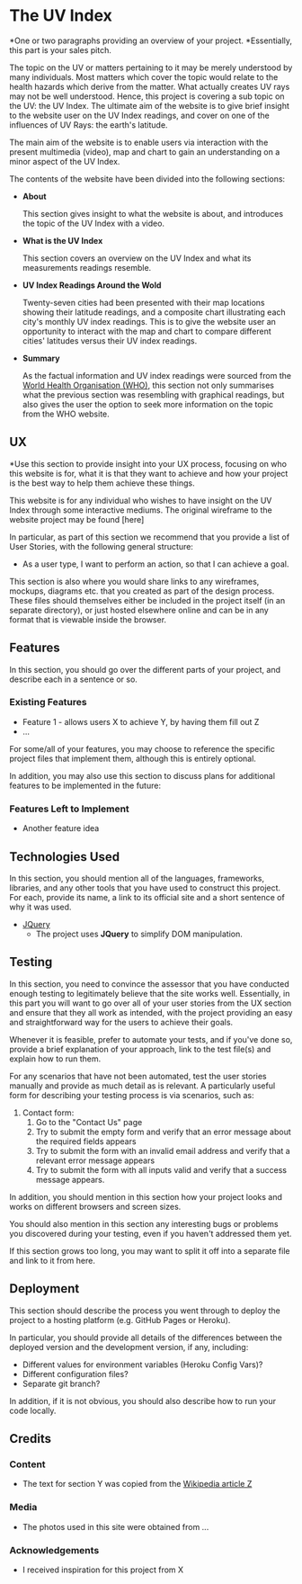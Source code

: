 # The UV Index

*One or two paragraphs providing an overview of your project.
*Essentially, this part is your sales pitch.

The topic on the UV or matters pertaining to it may be merely understood by many individuals. 
Most matters which cover the topic would relate to the health hazards which derive from the matter.
What actually creates UV rays may not be well understood.
Hence, this project is covering a sub topic on the UV: the UV Index.
The ultimate aim of the website is to give brief insight to the website user on the UV Index readings, and cover on one of the influences of UV Rays: the earth's latitude.

The main aim of the website is to enable users via interaction with the present multimedia (video), map and chart to gain an understanding on a minor aspect of the UV Index.


The contents of the website have been divided into the following sections:

- __About__
    
    This section gives insight to what the website is about, and introduces the topic of the UV Index with a video.
    
- __What is the UV Index__
    
    This section covers an overview on the UV Index and what its measurements readings resemble.

- __UV Index Readings Around the Wold__

    Twenty-seven cities had been presented with their map locations showing their latitude readings, and a composite chart illustrating each city's monthly UV index readings. This is to give the website user an opportunity to interact with the map and chart to compare different cities' latitudes versus their UV index readings.

- __Summary__

    As the factual information and UV index readings were sourced from the [World Health Organisation (WHO)](https://www.who.int/ "World Health Organisation"), this section not only summarises what the previous section was resembling with graphical readings, but also gives the user the option to seek more information on the topic from the WHO website.


## UX

*Use this section to provide insight into your UX process, focusing on who this website is for, what it is that they want to achieve and how your project is the best way to help them achieve these things.

This website is for any individual who wishes to have insight on the UV Index through some interactive mediums.
The original wireframe to the website project may be found [here]

In particular, as part of this section we recommend that you provide a list of User Stories, with the following general structure:
- As a user type, I want to perform an action, so that I can achieve a goal.

This section is also where you would share links to any wireframes, mockups, diagrams etc. that you created as part of the design process. These files should themselves either be included in the project itself (in an separate directory), or just hosted elsewhere online and can be in any format that is viewable inside the browser.

## Features

In this section, you should go over the different parts of your project, and describe each in a sentence or so.

### Existing Features
- Feature 1 - allows users X to achieve Y, by having them fill out Z
- ...

For some/all of your features, you may choose to reference the specific project files that implement them, although this is entirely optional.

In addition, you may also use this section to discuss plans for additional features to be implemented in the future:

### Features Left to Implement
- Another feature idea

## Technologies Used

In this section, you should mention all of the languages, frameworks, libraries, and any other tools that you have used to construct this project. For each, provide its name, a link to its official site and a short sentence of why it was used.

- [JQuery](https://jquery.com)
    - The project uses **JQuery** to simplify DOM manipulation.


## Testing

In this section, you need to convince the assessor that you have conducted enough testing to legitimately believe that the site works well. Essentially, in this part you will want to go over all of your user stories from the UX section and ensure that they all work as intended, with the project providing an easy and straightforward way for the users to achieve their goals.

Whenever it is feasible, prefer to automate your tests, and if you've done so, provide a brief explanation of your approach, link to the test file(s) and explain how to run them.

For any scenarios that have not been automated, test the user stories manually and provide as much detail as is relevant. A particularly useful form for describing your testing process is via scenarios, such as:

1. Contact form:
    1. Go to the "Contact Us" page
    2. Try to submit the empty form and verify that an error message about the required fields appears
    3. Try to submit the form with an invalid email address and verify that a relevant error message appears
    4. Try to submit the form with all inputs valid and verify that a success message appears.

In addition, you should mention in this section how your project looks and works on different browsers and screen sizes.

You should also mention in this section any interesting bugs or problems you discovered during your testing, even if you haven't addressed them yet.

If this section grows too long, you may want to split it off into a separate file and link to it from here.

## Deployment

This section should describe the process you went through to deploy the project to a hosting platform (e.g. GitHub Pages or Heroku).

In particular, you should provide all details of the differences between the deployed version and the development version, if any, including:
- Different values for environment variables (Heroku Config Vars)?
- Different configuration files?
- Separate git branch?

In addition, if it is not obvious, you should also describe how to run your code locally.


## Credits

### Content
- The text for section Y was copied from the [Wikipedia article Z](https://en.wikipedia.org/wiki/Z)

### Media
- The photos used in this site were obtained from ...

### Acknowledgements

- I received inspiration for this project from X
